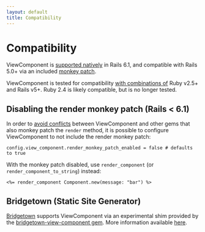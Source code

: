 ```yaml
---
layout: default
title: Compatibility
---
```


# Compatibility

ViewComponent is [supported natively](https://edgeguides.rubyonrails.org/layouts_and_rendering.html#rendering-objects) in Rails 6.1, and compatible with Rails 5.0+ via an included [monkey patch](https://github.com/github/view_component/blob/main/lib/view_component/render_monkey_patch.rb).

ViewComponent is tested for compatibility [with combinations of](https://github.com/github/view_component/blob/22e3d4ccce70d8f32c7375e5a5ccc3f70b22a703/.github/workflows/ruby_on_rails.yml#L10-L11) Ruby v2.5+ and Rails v5+. Ruby 2.4 is likely compatible, but is no longer tested.

## Disabling the render monkey patch (Rails < 6.1)

In order to [avoid conflicts](https://github.com/github/view_component/issues/288) between ViewComponent and other gems that also monkey patch the `render` method, it is possible to configure ViewComponent to not include the render monkey patch:

`config.view_component.render_monkey_patch_enabled = false # defaults to true`

With the monkey patch disabled, use `render_component` (or  `render_component_to_string`) instead:

```erb
<%= render_component Component.new(message: "bar") %>
```

## Bridgetown (Static Site Generator)

[Bridgetown](https://www.bridgetownrb.com/) supports ViewComponent via an experimental shim provided by the [bridgetown-view-component gem](https://github.com/bridgetownrb/bridgetown-view-component). More information available [here](https://www.bridgetownrb.com/docs/components/ruby#need-compatibility-with-rails-try-viewcomponent-experimental).
